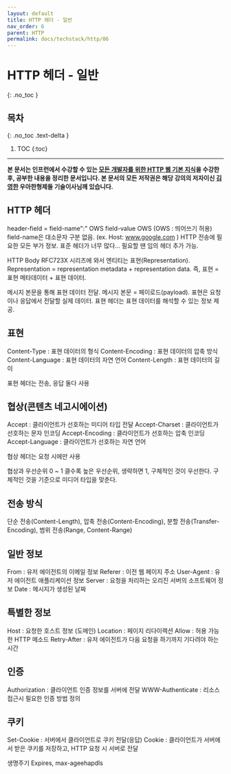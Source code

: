 ```yaml
---
layout: default
title: HTTP 헤더 - 일반
nav_order: 6
parent: HTTP
permalink: docs/techstack/http/06
---
```


# HTTP 헤더 - 일반
{: .no_toc }

## 목차
{: .no_toc .text-delta }

1. TOC
{:toc}

---

**본 문서는 인프런에서 수강할 수 있는 [모든 개발자를 위한 HTTP 웹 기본 지식](https://www.inflearn.com/course/http-웹-네트워크)을 수강한 후, 공부한 내용을 정리한 문서입니다. 본 문서의 모든 저작권은 해당 강의의 저자이신 [김영한](https://inflearn.com/users/@yh) 우아한형제들 기술이사님께 있습니다.**

## HTTP 헤더
header-field = field-name":" OWS field-value OWS (OWS : 띄어쓰기 허용)
field-name은 대소문자 구분 없음. (ex. Host: www.google.com )
HTTP 전송에 필요한 모든 부가 정보. 표준 헤더가 너무 많다... 필요할 땐 임의 헤더 추가 가능.

HTTP Body
RFC723X 시리즈에 와서 엔티티는 표현(Representation). Representation = representation metadata + representation data. 즉, 표현 = 표현 메타데이터 + 표현 데이터.

메시지 본문을 통해 표현 데이터 전달. 메시지 본문 = 페이로드(payload). 표현은 요청이나 응답에서 전달할 실제 데이터. 표현 헤더는 표현 데이터를 해석할 수 있는 정보 제공.

## 표현
Content-Type : 표현 데이터의 형식
Content-Encoding : 표현 데이터의 압축 방식
Content-Language : 표현 데이터의 자연 언어
Content-Length : 표현 데이터의 길이

표현 헤더는 전송, 응답 둘다 사용

## 협상(콘텐츠 네고시에이션)
Accept : 클라이언트가 선호하는 미디어 타입 전달
Accept-Charset : 클라이언트가 선호하는 문자 인코딩
Accept-Encoding : 클라이언트가 선호하는 압축 인코딩
Accept-Language : 클라이언트가 선호하는 자연 언어

협상 헤더는 요청 시에만 사용

협상과 우선순위
0 ~ 1 클수록 높은 우선순위, 생략하면 1, 구체적인 것이 우선한다. 구체적인 것을 기준으로 미디어 타입을 맞춘다.

## 전송 방식
단순 전송(Content-Length), 압축 전송(Content-Encoding), 분할 전송(Transfer-Encoding), 범위 전송(Range, Content-Range)

## 일반 정보
From : 유저 에이전트의 이메일 정보
Referer : 이전 웹 페이지 주소
User-Agent : 유저 에이전트 애플리케이션 정보
Server : 요청을 처리하는 오리진 서버의 소프트웨어 정보
Date : 메시지가 생성된 날짜

## 특별한 정보
Host : 요청한 호스트 정보 (도메인)
Location : 페이지 리다이렉션
Allow : 허용 가능한 HTTP 메소드
Retry-After : 유저 에이전트가 다음 요청을 하기까지 기다려야 하는 시간

## 인증
Authorization : 클라이언트 인증 정보를 서버에 전달
WWW-Authenticate : 리소스 접근시 필요한 인증 방법 정의

## 쿠키
Set-Cookie : 서버에서 클라이언트로 쿠키 전달(응답)
Cookie : 클라이언트가 서버에서 받은 쿠키를 저장하고, HTTP 요청 시 서버로 전달

생명주기 Expires, max-ageehapdls